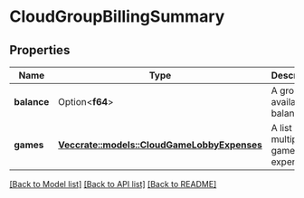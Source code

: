 # CloudGroupBillingSummary

## Properties

Name | Type | Description | Notes
------------ | ------------- | ------------- | -------------
**balance** | Option<**f64**> | A group's available balance. | [optional]
**games** | [**Vec<crate::models::CloudGameLobbyExpenses>**](CloudGameLobbyExpenses.md) | A list of multiple game lobby expenses. | 

[[Back to Model list]](../README.md#documentation-for-models) [[Back to API list]](../README.md#documentation-for-api-endpoints) [[Back to README]](../README.md)


